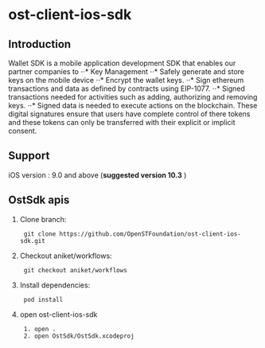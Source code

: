 # ost-client-ios-sdk

## Introduction

Wallet SDK is a mobile application development SDK that enables our partner companies to 
    ⋅⋅* Key Management
    ⋅⋅* Safely generate and store keys on the mobile device 
    ⋅⋅* Encrypt the wallet keys. 
    ⋅⋅* Sign ethereum transactions and data as defined by contracts using EIP-1077. 
    ⋅⋅* Signed transactions needed for activities such as adding, authorizing and removing keys. 
    ⋅⋅* Signed data is needed to execute actions on the blockchain. 
    These digital signatures ensure that users have complete control of there tokens and these tokens can only be transferred with their explicit or implicit consent.
    
## Support

iOS version : 9.0 and above (**suggested version 10.3** )

## OstSdk apis


    



















1. Clone branch: 

        git clone https://github.com/OpenSTFoundation/ost-client-ios-sdk.git
        
2. Checkout aniket/workflows:


        git checkout aniket/workflows

3. Install dependencies:

        pod install
        
4. open ost-client-ios-sdk
    
        1. open .
        2. open OstSdk/OstSdk.xcodeproj
    



